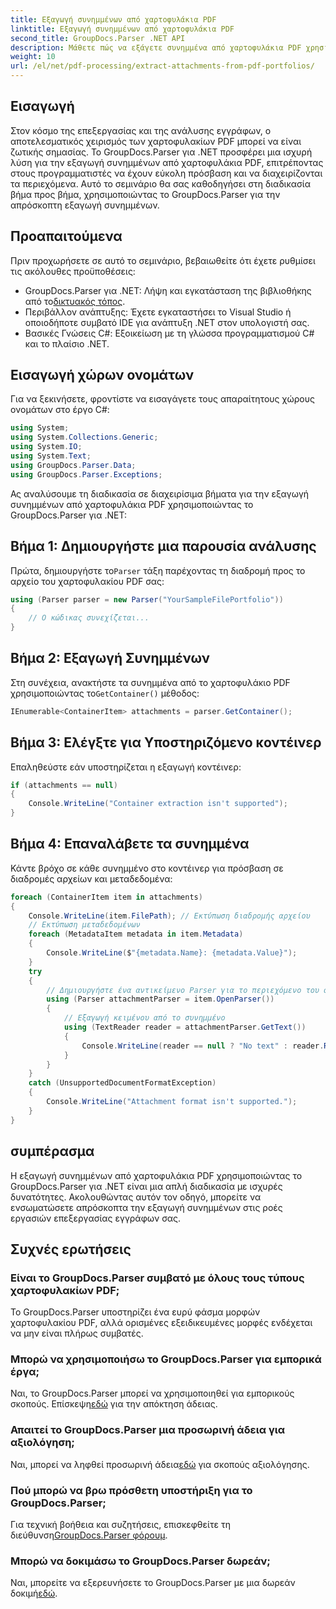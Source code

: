 ```yaml
---
title: Εξαγωγή συνημμένων από χαρτοφυλάκια PDF
linktitle: Εξαγωγή συνημμένων από χαρτοφυλάκια PDF
second_title: GroupDocs.Parser .NET API
description: Μάθετε πώς να εξάγετε συνημμένα από χαρτοφυλάκια PDF χρησιμοποιώντας το GroupDocs.Parser για .NET σε αυτό το περιεκτικό σεμινάριο.
weight: 10
url: /el/net/pdf-processing/extract-attachments-from-pdf-portfolios/
---
```

## Εισαγωγή
Στον κόσμο της επεξεργασίας και της ανάλυσης εγγράφων, ο αποτελεσματικός χειρισμός των χαρτοφυλακίων PDF μπορεί να είναι ζωτικής σημασίας. Το GroupDocs.Parser για .NET προσφέρει μια ισχυρή λύση για την εξαγωγή συνημμένων από χαρτοφυλάκια PDF, επιτρέποντας στους προγραμματιστές να έχουν εύκολη πρόσβαση και να διαχειρίζονται τα περιεχόμενα. Αυτό το σεμινάριο θα σας καθοδηγήσει στη διαδικασία βήμα προς βήμα, χρησιμοποιώντας το GroupDocs.Parser για την απρόσκοπτη εξαγωγή συνημμένων.
## Προαπαιτούμενα
Πριν προχωρήσετε σε αυτό το σεμινάριο, βεβαιωθείτε ότι έχετε ρυθμίσει τις ακόλουθες προϋποθέσεις:
-  GroupDocs.Parser για .NET: Λήψη και εγκατάσταση της βιβλιοθήκης από το[δικτυακός τόπος](https://releases.groupdocs.com/parser/net/).
- Περιβάλλον ανάπτυξης: Έχετε εγκαταστήσει το Visual Studio ή οποιοδήποτε συμβατό IDE για ανάπτυξη .NET στον υπολογιστή σας.
- Βασικές Γνώσεις C#: Εξοικείωση με τη γλώσσα προγραμματισμού C# και το πλαίσιο .NET.

## Εισαγωγή χώρων ονομάτων
Για να ξεκινήσετε, φροντίστε να εισαγάγετε τους απαραίτητους χώρους ονομάτων στο έργο C#:
```csharp
using System;
using System.Collections.Generic;
using System.IO;
using System.Text;
using GroupDocs.Parser.Data;
using GroupDocs.Parser.Exceptions;
```
Ας αναλύσουμε τη διαδικασία σε διαχειρίσιμα βήματα για την εξαγωγή συνημμένων από χαρτοφυλάκια PDF χρησιμοποιώντας το GroupDocs.Parser για .NET:
## Βήμα 1: Δημιουργήστε μια παρουσία ανάλυσης
 Πρώτα, δημιουργήστε το`Parser` τάξη παρέχοντας τη διαδρομή προς το αρχείο του χαρτοφυλακίου PDF σας:
```csharp
using (Parser parser = new Parser("YourSampleFilePortfolio"))
{
    // Ο κώδικας συνεχίζεται...
}
```
## Βήμα 2: Εξαγωγή Συνημμένων
 Στη συνέχεια, ανακτήστε τα συνημμένα από το χαρτοφυλάκιο PDF χρησιμοποιώντας το`GetContainer()` μέθοδος:
```csharp
IEnumerable<ContainerItem> attachments = parser.GetContainer();
```
## Βήμα 3: Ελέγξτε για Υποστηριζόμενο κοντέινερ
Επαληθεύστε εάν υποστηρίζεται η εξαγωγή κοντέινερ:
```csharp
if (attachments == null)
{
    Console.WriteLine("Container extraction isn't supported");
}
```
## Βήμα 4: Επαναλάβετε τα συνημμένα
Κάντε βρόχο σε κάθε συνημμένο στο κοντέινερ για πρόσβαση σε διαδρομές αρχείων και μεταδεδομένα:
```csharp
foreach (ContainerItem item in attachments)
{
    Console.WriteLine(item.FilePath); // Εκτύπωση διαδρομής αρχείου
    // Εκτύπωση μεταδεδομένων
    foreach (MetadataItem metadata in item.Metadata)
    {
        Console.WriteLine($"{metadata.Name}: {metadata.Value}");
    }
    try
    {
        // Δημιουργήστε ένα αντικείμενο Parser για το περιεχόμενο του συνημμένου
        using (Parser attachmentParser = item.OpenParser())
        {
            // Εξαγωγή κειμένου από το συνημμένο
            using (TextReader reader = attachmentParser.GetText())
            {
                Console.WriteLine(reader == null ? "No text" : reader.ReadToEnd());
            }
        }
    }
    catch (UnsupportedDocumentFormatException)
    {
        Console.WriteLine("Attachment format isn't supported.");
    }
}
```

## συμπέρασμα
Η εξαγωγή συνημμένων από χαρτοφυλάκια PDF χρησιμοποιώντας το GroupDocs.Parser για .NET είναι μια απλή διαδικασία με ισχυρές δυνατότητες. Ακολουθώντας αυτόν τον οδηγό, μπορείτε να ενσωματώσετε απρόσκοπτα την εξαγωγή συνημμένων στις ροές εργασιών επεξεργασίας εγγράφων σας.

## Συχνές ερωτήσεις
### Είναι το GroupDocs.Parser συμβατό με όλους τους τύπους χαρτοφυλακίων PDF;
Το GroupDocs.Parser υποστηρίζει ένα ευρύ φάσμα μορφών χαρτοφυλακίου PDF, αλλά ορισμένες εξειδικευμένες μορφές ενδέχεται να μην είναι πλήρως συμβατές.
### Μπορώ να χρησιμοποιήσω το GroupDocs.Parser για εμπορικά έργα;
 Ναι, το GroupDocs.Parser μπορεί να χρησιμοποιηθεί για εμπορικούς σκοπούς. Επίσκεψη[εδώ](https://purchase.groupdocs.com/buy) για την απόκτηση άδειας.
### Απαιτεί το GroupDocs.Parser μια προσωρινή άδεια για αξιολόγηση;
Ναι, μπορεί να ληφθεί προσωρινή άδεια[εδώ](https://purchase.groupdocs.com/temporary-license/) για σκοπούς αξιολόγησης.
### Πού μπορώ να βρω πρόσθετη υποστήριξη για το GroupDocs.Parser;
 Για τεχνική βοήθεια και συζητήσεις, επισκεφθείτε τη διεύθυνση[GroupDocs.Parser φόρουμ](https://forum.groupdocs.com/c/parser/17).
### Μπορώ να δοκιμάσω το GroupDocs.Parser δωρεάν;
 Ναι, μπορείτε να εξερευνήσετε το GroupDocs.Parser με μια δωρεάν δοκιμή[εδώ](https://releases.groupdocs.com/).